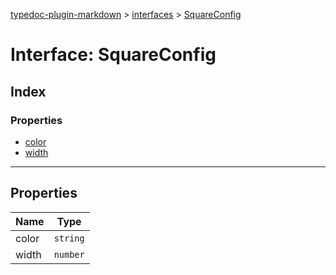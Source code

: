 [typedoc-plugin-markdown](../index.md) > [interfaces](../modules/interfaces.md) > [SquareConfig](../interfaces/interfaces.squareconfig.md)



# Interface: SquareConfig

## Index

### Properties

* [color](interfaces.squareconfig.md#markdown-header-optional-color)
* [width](interfaces.squareconfig.md#markdown-header-optional-width)



---
## Properties

| Name  | Type                
| ------ | ------------------- 
| color | `string`
| width | `number`


